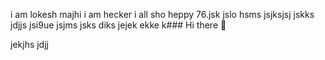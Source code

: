 i am lokesh majhi
i am hecker
i all sho heppy
76.jsk
jslo
hsms
jsjksjsj
jskks
jdjjs
jsi9ue
jsjms
jsks
diks
jejek
ekke
k### Hi there 👋

<!--
**Lokeshmajhi/Lokeshmajhi** is a ✨ _special_ ✨ repository because its `README.md` (this file) appears on your GitHub profile.
nskkkso
kurlk

Here are some ideas to get you started:

- 🔭 I’m currently working on ...
- 🌱 I’m currently learning ...
- 👯 I’m looking to collaborate on ...
- 🤔 I’m looking for help with ...
- 💬 Ask me about ...
- 📫 How to reach me: ...
- 😄 Pronouns: ...
- ⚡ Fun fact: ...
-->
jekjhs
jdjj
